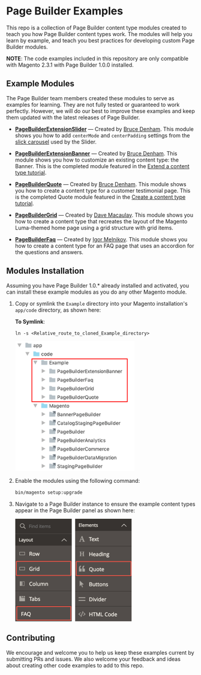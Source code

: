 # Page Builder Examples

This repo is a collection of Page Builder content type modules created to teach you how Page Builder content types work. The modules will help you learn by example, and teach you best practices for developing custom Page Builder modules.

**NOTE**: The code examples included in this repository are only compatible with Magento 2.3.1 with Page Builder 1.0.0 installed.

## Example Modules

The Page Builder team members created these modules to serve as examples for learning. They are not fully tested or guaranteed to work perfectly. However, we will do our best to improve these examples and keep them updated with the latest releases of Page Builder.

- **[PageBuilderExtensionSlider](https://github.com/magento-devdocs/pagebuilder-examples/tree/master/Example/PageBuilderExtensionSlider)** — Created by [Bruce Denham](https://github.com/bdenham). This module shows you how to add `centerMode` and `centerPadding` settings from the [slick carousel](https://kenwheeler.github.io/slick/) used by the Slider.

- **[PageBuilderExtensionBanner](https://github.com/magento-devdocs/pagebuilder-examples/tree/master/Example/PageBuilderExtensionBanner)** — Created by [Bruce Denham](https://github.com/bdenham). This module shows you how to customize an existing content type: the Banner. This is the completed module featured in the [Extend a content type tutorial](https://devdocs.magento.com/page-builder/docs/extend-existing-content-type/overview.html).

- **[PageBuilderQuote](https://github.com/magento-devdocs/pagebuilder-examples/tree/master/Example/PageBuilderQuote)** — Created by [Bruce Denham](https://github.com/bdenham). This module shows you how to create a content type for a customer testimonial page. This is the completed Quote module featured in the [Create a content type tutorial](https://devdocs.magento.com/page-builder/docs/create-custom-content-type/overview.html).

- **[PageBuilderGrid](https://github.com/magento-devdocs/pagebuilder-examples/tree/master/Example/PageBuilderGrid)** — Created by [Dave Macaulay](https://github.com/davemacaulay). This module shows you how to create a content type that recreates the layout of the Magento Luma-themed home page using a grid structure with grid items.

- **[PageBuilderFaq](https://github.com/magento-devdocs/pagebuilder-examples/tree/master/Example/PageBuilderFaq)** — Created by [Igor Melnikov](https://github.com/melnikovi). This module shows you how to create a content type for an FAQ page that uses an accordion for the questions and answers.

## Modules Installation

Assuming you have Page Builder 1.0.* already installed and activated, you can install these example modules as you do any other Magento module. 

1. Copy or symlink the `Example` directory into your Magento installation's `app/code` directory, as shown here:

    **To Symlink**:
    ```terminal
    ln -s <Relative_route_to_cloned_Example_directory>
    ```
    
    <img src="examples-install-location.png" alt="Examples installation directory" width="318px"/>
    
2. Enable the modules using the following command:

   ```bash
   bin/magento setup:upgrade
   ```
   
3. Navigate to a Page Builder instance to ensure the example content types appear in the Page Builder panel as shown here:

   <img src="example-content-types.png" alt="Content type examples shown in panel" width="310px"/>
    

## Contributing

We encourage and welcome you to help us keep these examples current by submitting PRs and issues. 
We also welcome your feedback and ideas about creating other code examples to add to this repo. 
